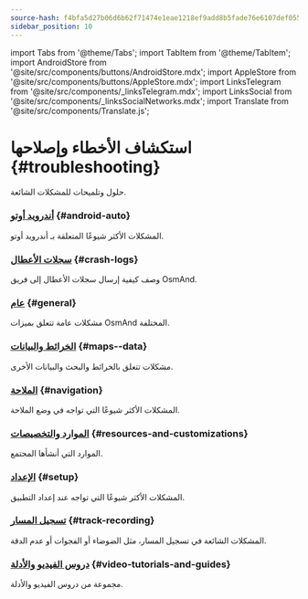 ```yaml
---
source-hash: f4bfa5d27b06d6b62f71474e1eae1218ef9add8b5fade76e6107def055d05c2d
sidebar_position: 10
---
```

import Tabs from '@theme/Tabs';
import TabItem from '@theme/TabItem';
import AndroidStore from '@site/src/components/buttons/AndroidStore.mdx';
import AppleStore from '@site/src/components/buttons/AppleStore.mdx';
import LinksTelegram from '@site/src/components/_linksTelegram.mdx';
import LinksSocial from '@site/src/components/_linksSocialNetworks.mdx';
import Translate from '@site/src/components/Translate.js';


# استكشاف الأخطاء وإصلاحها {#troubleshooting}

حلول وتلميحات للمشكلات الشائعة.

### [أندرويد أوتو](android_auto.md) {#android-auto}

المشكلات الأكثر شيوعًا المتعلقة بـ أندرويد أوتو.

### [سجلات الأعطال](./crash-logs.md) {#crash-logs}

وصف كيفية إرسال سجلات الأعطال إلى فريق OsmAnd.

### [عام](./general.md) {#general}

مشكلات عامة تتعلق بميزات OsmAnd المختلفة.

### [الخرائط والبيانات](./maps-data.md) {#maps--data}

مشكلات تتعلق بالخرائط والبحث والبيانات الأخرى.

### [الملاحة](./navigation.md) {#navigation}

المشكلات الأكثر شيوعًا التي تواجه في وضع الملاحة.

### [الموارد والتخصيصات](./resources) {#resources-and-customizations}

الموارد التي أنشأها المجتمع.

### [الإعداد](./setup.md) {#setup}

المشكلات الأكثر شيوعًا التي تواجه عند إعداد التطبيق.

### [تسجيل المسار](./track-recording-issues.md) {#track-recording}

المشكلات الشائعة في تسجيل المسار، مثل الضوضاء أو الفجوات أو عدم الدقة.

### [دروس الفيديو والأدلة](./video-tutorials.md) {#video-tutorials-and-guides}

مجموعة من دروس الفيديو والأدلة.